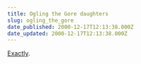 ```yaml
---
title: Ogling the Gore daughters
slug: ogling_the_gore
date_published: 2000-12-17T12:13:38.000Z
date_updated: 2000-12-17T12:13:38.000Z
---
```


[Exactly](http://www.msnbc.com/modules/slideshow/NWK_121500_poli_/images/nwk_121500_poli_02.jpg).
